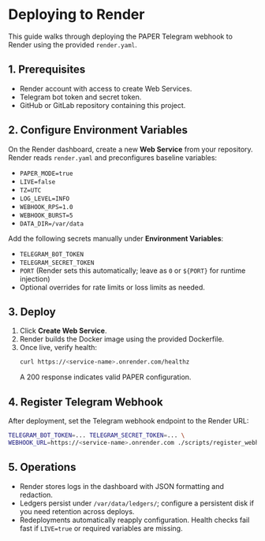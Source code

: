 # Deploying to Render

This guide walks through deploying the PAPER Telegram webhook to Render using the provided `render.yaml`.

## 1. Prerequisites

* Render account with access to create Web Services.
* Telegram bot token and secret token.
* GitHub or GitLab repository containing this project.

## 2. Configure Environment Variables

On the Render dashboard, create a new **Web Service** from your repository. Render reads `render.yaml` and preconfigures baseline variables:

* `PAPER_MODE=true`
* `LIVE=false`
* `TZ=UTC`
* `LOG_LEVEL=INFO`
* `WEBHOOK_RPS=1.0`
* `WEBHOOK_BURST=5`
* `DATA_DIR=/var/data`

Add the following secrets manually under **Environment Variables**:

* `TELEGRAM_BOT_TOKEN`
* `TELEGRAM_SECRET_TOKEN`
* `PORT` (Render sets this automatically; leave as `0` or `${PORT}` for runtime injection)
* Optional overrides for rate limits or loss limits as needed.

## 3. Deploy

1. Click **Create Web Service**.
2. Render builds the Docker image using the provided Dockerfile.
3. Once live, verify health:
   ```bash
   curl https://<service-name>.onrender.com/healthz
   ```
   A 200 response indicates valid PAPER configuration.

## 4. Register Telegram Webhook

After deployment, set the Telegram webhook endpoint to the Render URL:

```bash
TELEGRAM_BOT_TOKEN=... TELEGRAM_SECRET_TOKEN=... \
WEBHOOK_URL=https://<service-name>.onrender.com ./scripts/register_webhook_example.sh
```

## 5. Operations

* Render stores logs in the dashboard with JSON formatting and redaction.
* Ledgers persist under `/var/data/ledgers/`; configure a persistent disk if you need retention across deploys.
* Redeployments automatically reapply configuration. Health checks fail fast if `LIVE=true` or required variables are missing.
